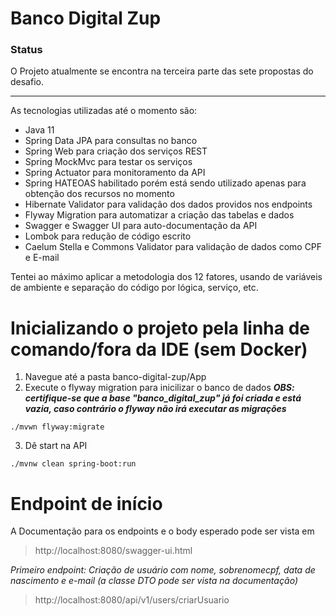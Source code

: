 # Banco Digital Zup

### Status
O Projeto atualmente se encontra na terceira parte das sete propostas do desafio.

---

As tecnologias utilizadas até o momento são:

- Java 11
- Spring Data JPA para consultas no banco
- Spring Web para criação dos serviços REST 
- Spring MockMvc para testar os serviços
- Spring Actuator para monitoramento da API
- Spring HATEOAS habilitado porém está sendo utilizado apenas para obtenção dos recursos no momento
- Hibernate Validator para validação dos dados providos nos endpoints
- Flyway Migration para automatizar a criação das tabelas e dados
- Swagger e Swagger UI para auto-documentação da API
- Lombok para redução de código escrito
- Caelum Stella e Commons Validator para validação de dados como CPF e E-mail

Tentei ao máximo aplicar a metodologia dos 12 fatores, usando de variáveis de ambiente e separação do código por lógica, serviço, etc.


# Inicializando o projeto pela linha de comando/fora da IDE (sem Docker)


1.	Navegue até a pasta banco-digital-zup/App
2.	Execute o flyway migration para inicilizar o banco de dados
    ***OBS: certifique-se que a base "banco_digital_zup" já foi criada e está vazia, caso contrário o flyway não irá executar as migrações***


```
./mvwn flyway:migrate
```

3.	Dê start na API


```
./mvnw clean spring-boot:run
```


# Endpoint de início


A Documentação para os endpoints e o body esperado pode ser vista em

>http://localhost:8080/swagger-ui.html

_Primeiro endpoint: Criação de usuário com nome, sobrenomecpf, data de nascimento e e-mail_
_(a classe DTO pode ser vista na documentação)_

>http://localhost:8080/api/v1/users/criarUsuario


